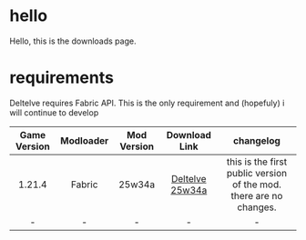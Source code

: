 # hello
Hello, this is the downloads page.
# requirements
Deltelve requires Fabric API. This is the only requirement and (hopefuly) i will continue to develop

| Game Version | Modloader | Mod Version | Download Link | changelog |
| :-: | :-: | :-: | :-: | :-: |
| 1.21.4 | Fabric | 25w34a | [Deltelve 25w34a](https://www.red-flower-mc.net/downloads/deltelve-25w34a.jar) | this is the first public version of the mod. there are no changes.|
| - | - | - | - | - |
